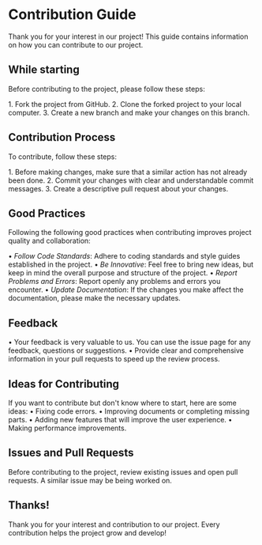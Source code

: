 # Contribution Guide

Thank you for your interest in our project! This guide contains information on how you can contribute to our project.

## While starting

Before contributing to the project, please follow these steps:

1.⁠ Fork the project from GitHub.
2. Clone the forked project to your local computer.
3. Create a new branch and make your changes on this branch.

## Contribution Process

To contribute, follow these steps:

1.⁠ Before making changes, make sure that a similar action has not already been done.
2.⁠ Commit your changes with clear and understandable commit messages.
3. Create a descriptive pull request about your changes.

## Good Practices

Following the following good practices when contributing improves project quality and collaboration:

•⁠ ⁠*Follow Code Standards*: Adhere to coding standards and style guides established in the project.
•⁠ ⁠*Be Innovative*: Feel free to bring new ideas, but keep in mind the overall purpose and structure of the project.
•⁠ ⁠*Report Problems and Errors*: Report openly any problems and errors you encounter.
•⁠ ⁠*Update Documentation*: If the changes you make affect the documentation, please make the necessary updates.

## Feedback

•⁠ Your feedback is very valuable to us. You can use the issue page for any feedback, questions or suggestions.
•⁠ ⁠Provide clear and comprehensive information in your pull requests to speed up the review process.

## Ideas for Contributing

If you want to contribute but don't know where to start, here are some ideas:
•⁠ ⁠Fixing code errors.
•⁠ ⁠Improving documents or completing missing parts.
•⁠ Adding new features that will improve the user experience.
•⁠ ⁠Making performance improvements.

## Issues and Pull Requests
Before contributing to the project, review existing issues and open pull requests. A similar issue may be being worked on.

## Thanks!
Thank you for your interest and contribution to our project. Every contribution helps the project grow and develop!
